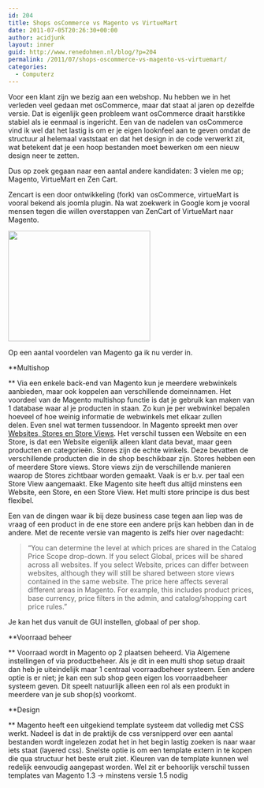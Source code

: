 ```yaml
---
id: 204
title: Shops osCommerce vs Magento vs VirtueMart
date: 2011-07-05T20:26:30+00:00
author: acidjunk
layout: inner
guid: http://www.renedohmen.nl/blog/?p=204
permalink: /2011/07/shops-oscommerce-vs-magento-vs-virtuemart/
categories:
  - Computerz
---
```

Voor een klant zijn we bezig aan een webshop. Nu hebben we in het verleden veel gedaan met osCommerce, maar dat staat al jaren op dezelfde versie. Dat is eigenlijk geen probleem want osCommerce draait harstikke stabiel als ie eenmaal is ingericht. Een van de nadelen van osCommerce vind ik wel dat het lastig is om er je eigen looknfeel aan te geven omdat de structuur al helemaal vaststaat en dat het design in de code verwerkt zit, wat betekent dat je een hoop bestanden moet bewerken om een nieuw design neer te zetten.

Dus op zoek gegaan naar een aantal andere kandidaten: 3 vielen me op; Magento, VirtueMart en Zen Cart.

Zencart is een door ontwikkeling (fork) van osCommerce, virtueMart is vooral bekend als joomla plugin. Na wat zoekwerk in Google kom je vooral mensen tegen die willen overstappen van ZenCart of VirtueMart naar Magento.

[<img class="alignnone size-full wp-image-224" title="magento" src="http://www.renedohmen.nl/blog/wp-content/uploads/2011/07/magento.jpg" alt="" width="288" height="224" />](http://www.renedohmen.nl/blog/wp-content/uploads/2011/07/magento.jpg)

Op een aantal voordelen van Magento ga ik nu verder in.

**Multishop
  
** Via een enkele back-end van Magento kun je meerdere webwinkels aanbieden, maar ook koppelen aan verschillende domeinnamen. Het voordeel van de Magento multishop functie is dat je gebruik kan maken van 1 database waar al je producten in staan. Zo kun je per webwinkel bepalen hoeveel of hoe weinig informatie de webwinkels met elkaar zullen delen. Even snel wat termen tussendoor. In Magento spreekt men over [Websites, Stores en Store Views](http://www.magentocommerce.com/knowledge-base/entry/overview-how-multiple-websites-stores-work/). Het verschil tussen een Website en een Store, is dat een Website eigenlijk alleen klant data bevat, maar geen producten en categorieën. Stores zijn de echte winkels. Deze bevatten de verschillende producten die in de shop beschikbaar zijn. Stores hebben een of meerdere Store views. Store views zijn de verschillende manieren waarop de Stores zichtbaar worden gemaakt. Vaak is er b.v. per taal een Store View aangemaakt. Elke Magento site heeft dus altijd minstens een Website, een Store, en een Store View. Het multi store principe is dus best flexibel.

Een van de dingen waar ik bij deze business case tegen aan liep was de vraag of een product in de ene store een andere prijs kan hebben dan in de andere. Met de recente versie van magento is zelfs hier over nagedacht:

> &#8220;You can determine the level at which prices are shared in the Catalog Price Scope drop-down. If you select Global, prices will be shared across all websites. If you select Website, prices can differ between websites, although they will still be shared between store views contained in the same website. The price here affects several different areas in Magento. For example, this includes product prices, base currency, price filters in the admin, and catalog/shopping cart price rules.”

Je kan het dus vanuit de GUI instellen, globaal of per shop.

**Voorraad beheer
  
** Voorraad wordt in Magento op 2 plaatsen beheerd. Via Algemene instellingen of via productbeheer. Als je dit in een multi shop setup draait dan heb je uiteindelijk maar 1 centraal voorraadbeheer systeem. Een andere optie is er niet; je kan een sub shop geen eigen los voorraadbeheer systeem geven. Dit speelt natuurlijk alleen een rol als een produkt in meerdere van je sub shop(s) voorkomt.

**Design
  
** Magento heeft een uitgekiend template systeem dat volledig met CSS werkt. Nadeel is dat in de praktijk de css versnipperd over een aantal bestanden wordt ingelezen zodat het in het begin lastig zoeken is naar waar iets staat (layered css). Snelste optie is om een template extern in te kopen die qua structuur het beste eruit ziet. Kleuren van de template kunnen wel redelijk eenvoudig aangepast worden. Wel zit er behoorlijk verschil tussen templates van Magento 1.3 -> minstens versie 1.5 nodig